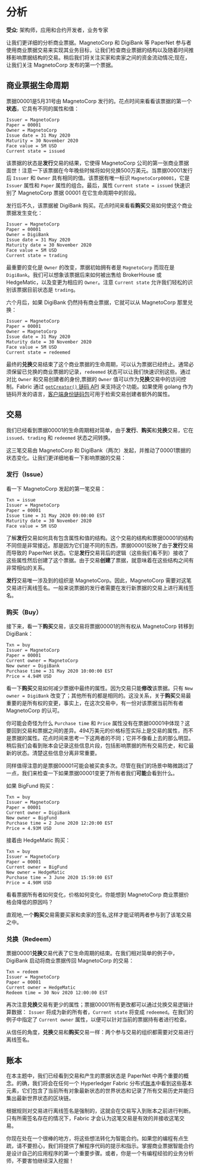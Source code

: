 # 分析

**受众**: 架构师，应用和合约开发者，业务专家

让我们更详细的分析商业票据。MagnetoCorp 和 DigiBank 等 PaperNet 参与者使用商业票据交易来实现其业务目标，让我们检查商业票据的结构以及随着时间推移影响票据结构的交易。稍后我们将关注买家和卖家之间的资金流动情况;现在，让我们关注 MagnetoCorp 发布的第一个票据。

## 商业票据生命周期

票据00001是5月31号由 MagnetoCorp 发行的。花点时间来看看该票据的第一个**状态**，它具有不同的属性和值：

```
Issuer = MagnetoCorp
Paper = 00001
Owner = MagnetoCorp
Issue date = 31 May 2020
Maturity = 30 November 2020
Face value = 5M USD
Current state = issued
```

该票据的状态是**发行**交易的结果，它使得 MagnetoCorp 公司的第一张商业票据面世！注意一下该票据在今年晚些时候将如何兑换500万美元。当票据00001发行后 `Issuer` 和 `Owner` 具有相同的值。该票据有唯一标识 `MagnetoCorp00001`，它是 `Issuer` 属性和 `Paper` 属性的组合。最后，属性 `Current state = issued` 快速识别了 MagnetoCorp 票据 00001 在它生命周期中的阶段。

发行后不久，该票据被 DigiBank 购买。花点时间来看看**购买**交易如何使这个商业票据发生变化：

```
Issuer = MagnetoCorp
Paper = 00001
Owner = DigiBank
Issue date = 31 May 2020
Maturity date = 30 November 2020
Face value = 5M USD
Current state = trading
```

最重要的变化是 `Owner` 的改变，票据初始拥有者是 `MagnetoCorp` 而现在是 `DigiBank`。我们可以想象该票据后来如何被出售给 BrokerHouse 或 HedgeMatic，以及变更为相应的 `Owner`。注意 `Current state` 允许我们轻松的识别该票据目前状态是 `trading`。

六个月后，如果 DigiBank 仍然持有商业票据，它就可以从 MagnetoCorp 那里兑换：

```
Issuer = MagnetoCorp
Paper = 00001
Owner = MagnetoCorp
Issue date = 31 May 2020
Maturity date = 30 November 2020
Face value = 5M USD
Current state = redeemed
```

最终的**兑换**交易结束了这个商业票据的生命周期，可以认为票据已经终止。通常必须保留已兑换的商业票据的记录，`redeemed` 状态可以让我们快速识别这些。通过对比 `Owner` 和交易创建者的身份,票据的 `Owner` 值可以作为**兑换**交易中的访问控制。Fabric 通过 [`getCreator()` 链码 API](https://github.com/hyperledger/fabric-chaincode-node/blob/master/fabric-shim/lib/stub.js#L293) 来支持这个功能。如果使用 golang 作为链码开发的语言，[客户端身份链码包](https://github.com/hyperledger/fabric/blob/master/core/chaincode/shim/ext/cid/README.md)可用于检索交易创建者额外的属性。

## 交易

我们已经看到票据00001的生命周期相对简单，由于**发行**、**购买**和**兑换**交易，它在 `issued`、`trading` 和 `redeemed` 状态之间转换。

这三笔交易由 MagnetoCorp 和 DigiBank（两次）发起，并推动了00001票据的状态变化。让我们更详细地看一下影响票据的交易：

### 发行（Issue）

看一下 MagnetoCorp 发起的第一笔交易：

```
Txn = issue
Issuer = MagnetoCorp
Paper = 00001
Issue time = 31 May 2020 09:00:00 EST
Maturity date = 30 November 2020
Face value = 5M USD
```

了解**发行**交易如何具有包含属性和值的结构。这个交易的结构和票据00001的结构不同但是非常接近。那是因为它们是不同的东西，票据00001反映了由于**发行**交易而导致的 PaperNet 状态。它是**发行**交易背后的逻辑（这些我们看不到）接收了这些属性然后创建了这个票据。由于交易**创建**了票据，就意味着在这些结构之间有非常相似的关系。

**发行**交易唯一涉及到的组织是 MagnetoCorp。因此，MagnetoCorp 需要对这笔交易进行离线签名。一般来说票据的发行者需要在发行新票据的交易上进行离线签名。

### 购买（Buy）

接下来，看一下**购买**交易，该交易将票据00001的所有权从 MagnetoCorp 转移到 DigiBank：

```
Txn = buy
Issuer = MagnetoCorp
Paper = 00001
Current owner = MagnetoCorp
New owner = DigiBank
Purchase time = 31 May 2020 10:00:00 EST
Price = 4.94M USD
```

看一下**购买**交易如何减少票据中最终的属性。因为交易只能**修改**该票据。只有 `New owner = DigiBank` 改变了；其他所有的都是相同的。这没关系，关于**购买**交易最重要的是所有权的变更，事实上，在这次交易中，有一份对该票据当前所有者 MagnetoCorp 的认可。

你可能会奇怪为什么 `Purchase time` 和 `Price` 属性没有在票据00001中体现？这要回到交易和票据之间的差异。494万美元的价格标签实际上是交易的属性，而不是票据的属性。花点时间来思考一下这两者的不同；它并不像看上去的那么明显。稍后我们会看到账本会记录这些信息片段，包括影响票据的所有交易历史，和它最新的状态。清楚这些信息分离非常重要。

同样值得注意的是票据00001可能会被买卖多次。尽管在我们的场景中略微跳过了一点，我们来检查一下如果票据00001变更了所有者我们**可能**会看到什么。

如果 BigFund 购买：

```
Txn = buy
Issuer = MagnetoCorp
Paper = 00001
Current owner = DigiBank
New owner = BigFund
Purchase time = 2 June 2020 12:20:00 EST
Price = 4.93M USD
```

接着由 HedgeMatic 购买：

```
Txn = buy
Issuer = MagnetoCorp
Paper = 00001
Current owner = BigFund
New owner = HedgeMatic
Purchase time = 3 June 2020 15:59:00 EST
Price = 4.90M USD
```

看看票据所有者如何变化，价格如何变化。你能想到 MagnetoCorp 商业票据价格会降低的原因吗？

直观地,一个**购买**交易需要买家和卖家的签名,这样才能证明两者参与到了该笔交易之中。

### 兑换（Redeem）

票据00001**兑换**交易代表了它生命周期的结束。在我们相对简单的例子中，DigiBank 启动将商业票据传回 MagnetoCorp 的交易：

```
Txn = redeem
Issuer = MagnetoCorp
Paper = 00001
Current owner = HedgeMatic
Redeem time = 30 Nov 2020 12:00:00 EST
```

再次注意**兑换**交易有更少的属性；票据00001所有更改都可以通过兑换交易逻辑计算数据： `Issuer` 将成为新的所有者，`Current state` 将变成 `redeemed`。在我们的例子中指定了 `Current owner` 属性，以便可以针对当前的票据持有者进行检查。

从信任的角度，**兑换**交易和**购买**交易一样：两个参与交易的组织都需要对交易进行离线签名。

## 账本

在本主题中，我们已经看到交易和产生的票据状态是 PaperNet 中两个重要的概念。的确，我们将会在任何一个 Hyperledger Fabric 分布式[账本](../ledger/ledger.html)中看到这些基本元素，它们包含了当前所有对象最新状态的世界状态和记录了所有交易历史并能归集出最新世界状态的区块链。

根据规则对交易进行离线签名是强制的，这就会在交易写入到账本之前进行判断。只有所需签名存在的情况下，Fabric 才会认为这笔交易是有效的并接收这笔交易。

你现在处在一个很棒的地方，将这些想法转化为智能合约。如果您的编程有点生疏，请不要担心，我们将提供了解程序代码的提示和指示。掌握商业票据智能合约是设计自己的应用程序的第一个重要步骤。或者，你是一个有编程经验的业务分析师，不要害怕继续深入挖掘！

<!--- Licensed under Creative Commons Attribution 4.0 International License
https://creativecommons.org/licenses/by/4.0/ -->
